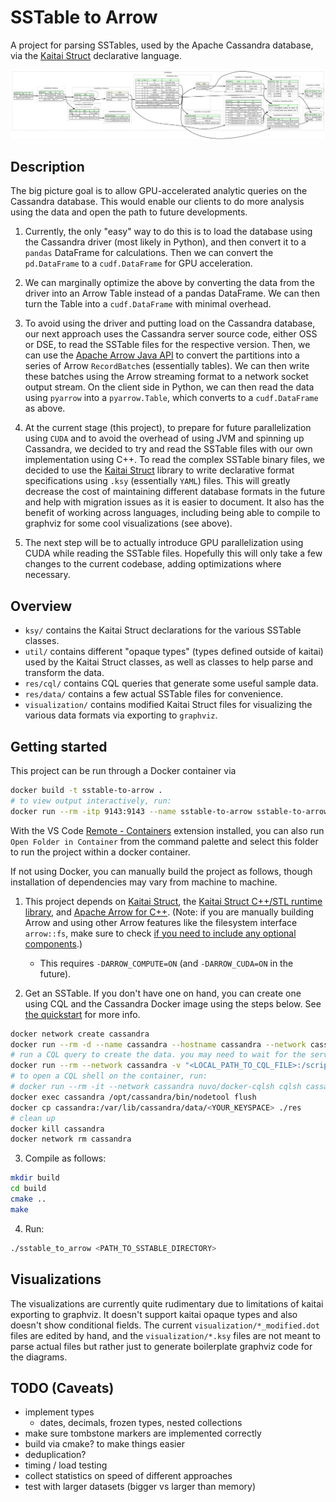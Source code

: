# SSTable to Arrow

A project for parsing SSTables, used by the Apache Cassandra database, via the [Kaitai Struct](https://kaitai.io/) declarative language.

![general layout of the Cassandra Data.db file](visualization/results/data.png)

## Description

The big picture goal is to allow GPU-accelerated analytic queries on the Cassandra database. This would enable our clients to do more analysis using the data and open the path to future developments.

1. Currently, the only "easy" way to do this is to load the database using the Cassandra driver (most likely in Python), and then convert it to a `pandas` DataFrame for calculations. Then we can convert the `pd.DataFrame` to a `cudf.DataFrame` for GPU acceleration.

2. We can marginally optimize the above by converting the data from the driver into an Arrow Table instead of a pandas DataFrame. We can then turn the Table into a `cudf.DataFrame` with minimal overhead.

3. To avoid using the driver and putting load on the Cassandra database, our next approach uses the Cassandra server source code, either OSS or DSE, to read the SSTable files for the respective version. Then, we can use the [Apache Arrow Java API](http://arrow.apache.org/docs/java/index.html) to convert the partitions into a series of Arrow `RecordBatch`es (essentially tables). We can then write these batches using the Arrow streaming format to a network socket output stream. On the client side in Python, we can then read the data using `pyarrow` into a `pyarrow.Table`, which converts to a `cudf.DataFrame` as above.

4. At the current stage (this project), to prepare for future parallelization using `CUDA` and to avoid the overhead of using JVM and spinning up Cassandra, we decided to try and read the SSTable files with our own implementation using C++. To read the complex SSTable binary files, we decided to use the [Kaitai Struct](https://kaitai.io/) library to write declarative format specifications using `.ksy` (essentially `YAML`) files. This will greatly decrease the cost of maintaining different database formats in the future and help with migration issues as it is easier to document. It also has the benefit of working across languages, including being able to compile to graphviz for some cool visualizations (see above).

5. The next step will be to actually introduce GPU parallelization using CUDA while reading the SSTable files. Hopefully this will only take a few changes to the current codebase, adding optimizations where necessary.

## Overview

- `ksy/` contains the Kaitai Struct declarations for the various SSTable classes.
- `util/` contains different "opaque types" (types defined outside of kaitai) used by the Kaitai Struct classes, as well as classes to help parse and transform the data.
- `res/cql/` contains CQL queries that generate some useful sample data.
- `res/data/` contains a few actual SSTable files for convenience.
- `visualization/` contains modified Kaitai Struct files for visualizing the various data formats via exporting to `graphviz`.

## Getting started

This project can be run through a Docker container via
```bash
docker build -t sstable-to-arrow .
# to view output interactively, run:
docker run --rm -itp 9143:9143 --name sstable-to-arrow sstable-to-arrow <PATH_TO_SSTABLE_DIRECTORY>
```
With the VS Code [Remote - Containers](https://marketplace.visualstudio.com/items?itemName=ms-vscode-remote.remote-containers) extension installed, you can also run `Open Folder in Container` from the command palette and select this folder to run the project within a docker container.

If not using Docker, you can manually build the project as follows, though installation of dependencies may vary from machine to machine.

1. This project depends on [Kaitai Struct](`https://kaitai.io/#download`), the [Kaitai Struct C++/STL runtime library](https://github.com/kaitai-io/kaitai_struct_cpp_stl_runtime), and [Apache Arrow for C++](http://arrow.apache.org/docs/cpp/cmake.html). (Note: if you are manually building Arrow and using other Arrow features like the filesystem interface `arrow::fs`, make sure to check [if you need to include any optional components](http://arrow.apache.org/docs/developers/cpp/building.html#optional-components).)
    * This requires `-DARROW_COMPUTE=ON` (and `-DARROW_CUDA=ON` in the future).

2. Get an SSTable. If you don't have one on hand, you can create one using CQL and the Cassandra Docker image using the steps below. See [the quickstart](https://cassandra.apache.org/quickstart/) for more info.

```bash
docker network create cassandra
docker run --rm -d --name cassandra --hostname cassandra --network cassandra cassandra:3.11
# run a CQL query to create the data. you may need to wait for the server to start up before running this
docker run --rm --network cassandra -v "<LOCAL_PATH_TO_CQL_FILE>:/scripts/data.cql" -e CQLSH_HOST=cassandra -e CQLSH_PORT=9042 nuvo/docker-cqlsh
# to open a CQL shell on the container, run:
# docker run --rm -it --network cassandra nuvo/docker-cqlsh cqlsh cassandra 9042 --cqlversion='3.4.4'
docker exec cassandra /opt/cassandra/bin/nodetool flush
docker cp cassandra:/var/lib/cassandra/data/<YOUR_KEYSPACE> ./res
# clean up
docker kill cassandra
docker network rm cassandra
```

3. Compile as follows:

```bash
mkdir build
cd build
cmake ..
make
```

4. Run:

```bash
./sstable_to_arrow <PATH_TO_SSTABLE_DIRECTORY>
```

## Visualizations

The visualizations are currently quite rudimentary due to limitations of kaitai exporting to graphviz. It doesn't support kaitai opaque types and also doesn't show conditional fields. The current `visualization/*_modified.dot` files are edited by hand, and the `visualization/*.ksy` files are not meant to parse actual files but rather just to generate boilerplate graphviz code for the diagrams.

## TODO (Caveats)

- implement types
    - dates, decimals, frozen types, nested collections
- make sure tombstone markers are implemented correctly
- build via cmake? to make things easier
- deduplication?
- timing / load testing
- collect statistics on speed of different approaches
- test with larger datasets (bigger vs larger than memory)


